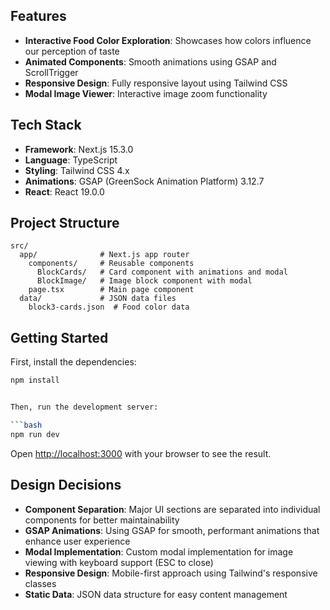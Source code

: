 ## Features

- **Interactive Food Color Exploration**: Showcases how colors influence our perception of taste
- **Animated Components**: Smooth animations using GSAP and ScrollTrigger
- **Responsive Design**: Fully responsive layout using Tailwind CSS
- **Modal Image Viewer**: Interactive image zoom functionality

## Tech Stack

- **Framework**: Next.js 15.3.0
- **Language**: TypeScript
- **Styling**: Tailwind CSS 4.x
- **Animations**: GSAP (GreenSock Animation Platform) 3.12.7
- **React**: React 19.0.0

## Project Structure

```
src/
  app/              # Next.js app router
    components/     # Reusable components
      BlockCards/   # Card component with animations and modal
      BlockImage/   # Image block component with modal
    page.tsx        # Main page component
  data/             # JSON data files
    block3-cards.json  # Food color data
```

## Getting Started

First, install the dependencies:

```bash
npm install


Then, run the development server:

```bash
npm run dev

```

Open [http://localhost:3000](http://localhost:3000) with your browser to see the result.

## Design Decisions

- **Component Separation**: Major UI sections are separated into individual components for better maintainability
- **GSAP Animations**: Using GSAP for smooth, performant animations that enhance user experience
- **Modal Implementation**: Custom modal implementation for image viewing with keyboard support (ESC to close)
- **Responsive Design**: Mobile-first approach using Tailwind's responsive classes
- **Static Data**: JSON data structure for easy content management

